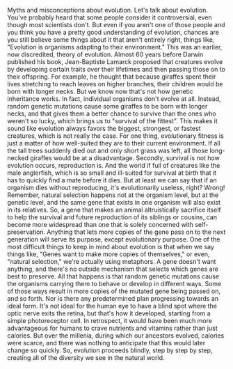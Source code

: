 
Myths and misconceptions about evolution.
Let&#39;s talk about evolution.
You&#39;ve probably heard
that some people consider
it controversial,
even though most scientists don&#39;t.
But even if you aren&#39;t one of those people
and you think you have a pretty
good understanding of evolution,
chances are you still believe
some things about it
that aren&#39;t entirely right,
things like,
&quot;Evolution is organisms
adapting to their environment.&quot;
This was an earlier,
now discredited,
theory of evolution.
Almost 60 years before Darwin
published his book,
Jean-Baptiste Lamarck proposed
that creatures evolve by developing
certain traits over their lifetimes
and then passing those
on to their offspring.
For example, he thought
that because giraffes spent their lives
stretching to reach leaves
on higher branches,
their children would be
born with longer necks.
But we know now that&#39;s not
how genetic inheritance works.
In fact, individual organisms
don&#39;t evolve at all.
Instead, random genetic mutations cause
some giraffes to be
born with longer necks,
and that gives them
a better chance to survive
than the ones who weren&#39;t so lucky,
which brings us to
&quot;survival of the fittest&quot;.
This makes it sound
like evolution always favors
the biggest,
strongest,
or fastest creatures,
which is not really the case.
For one thing, evolutionary
fitness is just a matter
of how well-suited
they are to their current environment.
If all the tall trees suddenly died out
and only short grass was left,
all those long-necked giraffes
would be at a disadvantage.
Secondly, survival is not
how evolution occurs,
reproduction is.
And the world if full of creatures
like the male anglerfish,
which is so small and ill-suited
for survival at birth
that it has to quickly find
a mate before it dies.
But at least we can say
that if an organism dies
without reproducing,
it&#39;s evolutionarily useless, right?
Wrong!
Remember, natural selection happens
not at the organism level,
but at the genetic level,
and the same gene
that exists in one organism
will also exist in its relatives.
So, a gene that makes an animal
altruistically sacrifice itself
to help the survival
and future reproduction
of its siblings or cousins,
can become more widespread
than one that is solely concerned
with self-preservation.
Anything that lets more copies of the gene
pass on to the next generation
will serve its purpose,
except
evolutionary purpose.
One of the most difficult things
to keep in mind about evolution
is that when we say things like,
&quot;Genes want to make more
copies of themselves,&quot;
or even,
&quot;natural selection,&quot;
we&#39;re actually using metaphors.
A gene doesn&#39;t want anything,
and there&#39;s no outside mechanism
that selects which genes
are best to preserve.
All that happens is that random
genetic mutations
cause the organisms carrying them
to behave or develop in different ways.
Some of those ways result in more copies
of the mutated gene being passed on,
and so forth.
Nor is there any predetermined plan
progressing towards an ideal form.
It&#39;s not ideal for the human
eye to have a blind spot
where the optic nerve exits the retina,
but that&#39;s how it developed,
starting from a simple photoreceptor cell.
In retrospect, it would have been
much more advantageous for humans to crave
nutrients and vitamins
rather than just calories.
But over the millenia,
during which our ancestors evolved,
calories were scarce,
and there was nothing to anticipate
that this would later change so quickly.
So, evolution proceeds blindly,
step
by step
by step,
creating all of the diversity
we see in the natural world.
